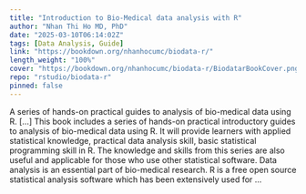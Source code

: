 ```yaml
---
title: "Introduction to Bio-Medical data analysis with R"
author: "Nhan Thi Ho MD, PhD"
date: "2025-03-10T06:14:02Z"
tags: [Data Analysis, Guide]
link: "https://bookdown.org/nhanhocumc/biodata-r/"
length_weight: "100%"
cover: "https://bookdown.org/nhanhocumc/biodata-r/BiodatarBookCover.png"
repo: "rstudio/biodata-r"
pinned: false
---
```


A series of hands-on practical guides to analysis of bio-medical data using R. [...] This book includes a series of hands-on practical introductory guides to analysis of bio-medical data using R. It will provide learners with applied statistical knowledge, practical data analysis skill, basic statistical programming skill in R. The knowledge and skills from this series are also useful and applicable for those who use other statistical software. Data analysis is an essential part of bio-medical research. R is a free open source statistical analysis software which has been extensively used for ...
